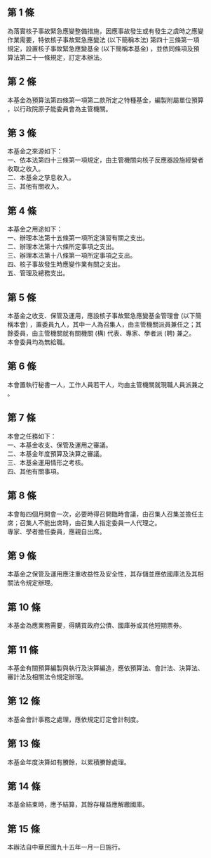 第 1 條
-------
為落實核子事故緊急應變整備措施，因應事故發生或有發生之虞時之應變  
作業需要，特依核子事故緊急應變法 (以下簡稱本法) 第四十三條第一項  
規定，設置核子事故緊急應變基金 (以下簡稱本基金) ，並依同條項及預  
算法第二十一條規定，訂定本辦法。

第 2 條
-------
本基金為預算法第四條第一項第二款所定之特種基金，編製附屬單位預算  
，以行政院原子能委員會為主管機關。

第 3 條
-------
本基金之來源如下：  
一、依本法第四十三條第一項規定，由主管機關向核子反應器設施經營者  
    收取之收入。  
二、本基金之孳息收入。  
三、其他有關收入。

第 4 條
-------
本基金之用途如下：  
一、辦理本法第十五條第一項所定演習有關之支出。  
二、辦理本法第十六條所定事項之支出。  
三、辦理本法第十八條第一項所定事項之支出。  
四、核子事故發生時應變作業有關之支出。  
五、管理及總務支出。

第 5 條
-------
本基金之收支、保管及運用，應設核子事故緊急應變基金管理會 (以下簡  
稱本會) ，置委員九人，其中一人為召集人，由主管機關派員兼任之；其  
餘委員，由主管機關就有關機關 (構) 代表、專家、學者派 (聘) 兼之。  
本會委員均為無給職。

第 6 條
-------
本會置執行秘書一人，工作人員若干人，均由主管機關就現職人員派兼之  
。

第 7 條
-------
本會之任務如下：  
一、本基金收支、保管及運用之審議。  
二、本基金年度預算及決算之審議。  
三、本基金運用情形之考核。  
四、其他有關事項。

第 8 條
-------
本會每四個月開會一次，必要時得召開臨時會議，由召集人召集並擔任主  
席；召集人不能出席時，由召集人指定委員一人代理之。  
專家、學者擔任委員，應親自出席。

第 9 條
-------
本基金之保管及運用應注重收益性及安全性，其存儲並應依國庫法及其相  
關法令規定辦理。

第 10 條
--------
本基金為應業務需要，得購買政府公債、國庫券或其他短期票券。

第 11 條
--------
本基金有關預算編製與執行及決算編造，應依預算法、會計法、決算法、  
審計法及相關法令規定辦理。

第 12 條
--------
本基金會計事務之處理，應依規定訂定會計制度。

第 13 條
--------
本基金年度決算如有賸餘，以累積賸餘處理。

第 14 條
--------
本基金結束時，應予結算，其餘存權益應解繳國庫。

第 15 條
--------
本辦法自中華民國九十五年一月一日施行。

